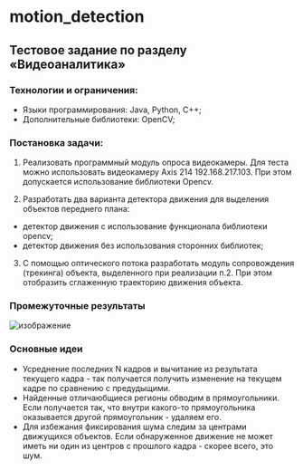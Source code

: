 # motion_detection
## Тестовое задание по разделу «Видеоаналитика»

### Технологии и ограничения:
-	Языки программирования: Java, Python, C++;
-	Дополнительные библиотеки: OpenCV;

### Постановка задачи:

1.	Реализовать программный модуль опроса видеокамеры.  Для теста можно использовать видеокамеру Axis 214  192.168.217.103.
При этом допускается использование библиотеки Opencv.

2.	Разработать два варианта детектора движения для выделения объектов переднего плана:
   - детектор движения с использование функционала библиотеки opencv;
   -  детектор движения без использования сторонних библиотек;

3.	С помощью оптического потока разработать модуль сопровождения (трекинга) объекта, выделенного при реализации п.2. При этом отобразить сглаженную траекторию движения объекта.

### Промежуточные результаты
![изображение](https://github.com/u5ele55/motion_detection/assets/99137907/585c4152-1e67-466f-9a68-af9e90c63988)


### Основные идеи
- Усреднение последних N кадров и вычитание из результата текущего кадра - так получается получить изменение на текущем кадре по сравнению с предудыщими.
- Найденные отличаюбщиеся регионы обводим в прямоугольники. Если получается так, что внутри какого-то прямоугольника оказывается другой прямоугольник - удаляем его.
- Для избежания фиксирования шума следим за центрами движущихся объектов. Если обнаруженное движение не может иметь ни один из центров с прошлого кадра - скорее всего, это шум.
